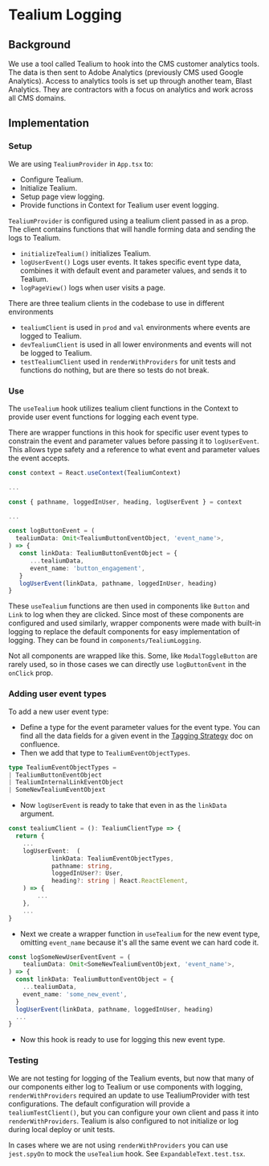 # Tealium Logging
## Background
We use a tool called Tealium to hook into the CMS customer analytics tools. The data is then sent to Adobe Analytics (previously CMS used Google Analytics). Access to analytics tools is set up through another team, Blast Analytics. They are contractors with a focus on analytics and work across all CMS domains. 

## Implementation

### Setup
We are using `TealiumProvider` in `App.tsx` to:
- Configure Tealium.
- Initialize Tealium.
- Setup page view logging.
- Provide functions in Context for Tealium user event logging.

`TealiumProvider` is configured using a tealium client passed in as a prop. The client contains functions that will handle forming data and sending the logs to Tealium.
- `initializeTealium()` initializes Tealium.
- `logUserEvent()`  Logs user events. It takes specific event type data, combines it with default event and parameter values, and sends it to Tealium.
- `logPageView()` logs when user visits a page.

There are three tealium clients in the codebase to use in different environments
- `tealiumClient` is used in `prod` and `val` environments where events are logged to Tealium.
- `devTealiumClient` is used in all lower environments and events will not be logged to Tealium.
- `testTealiumClient` used in `renderWithProviders` for unit tests and functions do nothing, but are there so tests do not break.

### Use
The `useTealium` hook utilizes tealium client functions in the Context to provide user event functions for logging each event type.

There are wrapper functions in this hook for specific user event types to constrain the event and parameter values before passing it to `logUserEvent`. This allows type safety and a reference to what event and parameter values the event accepts.

```typescript
const context = React.useContext(TealiumContext) 

...

const { pathname, loggedInUser, heading, logUserEvent } = context

...

const logButtonEvent = (
  tealiumData: Omit<TealiumButtonEventObject, 'event_name'>,
) => {
   const linkData: TealiumButtonEventObject = {
      ...tealiumData,
      event_name: 'button_engagement',
   }
   logUserEvent(linkData, pathname, loggedInUser, heading)
}
```
These `useTealium` functions are then used in components like `Button` and `Link` to log when they are clicked. Since most of these components are configured and used similarly, wrapper components were made with built-in logging to replace the default components for easy implementation of logging. They can be found in `components/TealiumLogging`.

Not all components are wrapped like this. Some, like `ModalToggleButton` are rarely used, so in those cases we can directly use `logButtonEvent` in the `onClick` prop.

### Adding user event types

To add a new user event type: 
- Define a type for the event parameter values for the event type. You can find all the data fields for a given event in the [Tagging Strategy](https://confluence.cms.gov/pages/viewpage.action?spaceKey=BLSTANALYT&title=mc-review.onemac.cms.gov+-+Tagging+Strategy) doc on confluence.
- Then we add that type to `TealiumEventObjectTypes`.
```typescript
type TealiumEventObjectTypes =
| TealiumButtonEventObject
| TealiumInternalLinkEventObject
| SomeNewTealiumEventObjext
```
- Now `logUserEvent` is ready to take that even in as the `linkData` argument.
```typescript
const tealiumClient = (): TealiumClientType => {
  return {
    ...
    logUserEvent:  (
            linkData: TealiumEventObjectTypes,
            pathname: string,
            loggedInUser?: User,
            heading?: string | React.ReactElement,
    ) => {
        ...
    },
    ...
}
```
- Next we create a wrapper function in `useTealium` for the new event type, omitting `event_name` because it's all the same event we can hard code it.
```typescript
const logSomeNewUserEventEvent = (
    tealiumData: Omit<SomeNewTealiumEventObjext, 'event_name'>,
) => {
  const linkData: TealiumButtonEventObject = {
    ...tealiumData,
    event_name: 'some_new_event',
  }
  logUserEvent(linkData, pathname, loggedInUser, heading)
  ...
}
```
- Now this hook is ready to use for logging this new event type.

### Testing
We are not testing for logging of the Tealium events, but now that many of our components either log to Tealium or use components with logging, `renderWithProviders` required an update to use TealiumProvider with test configurations. The default configuration will provide a `tealiumTestClient()`, but you can configure your own client and pass it into `renderWithProviders`. Tealium is also configured to not initialize or log during local deploy or unit tests.

In cases where we are not using `renderWithProviders` you can use `jest.spyOn` to mock the `useTealium` hook. See `ExpandableText.test.tsx`.
